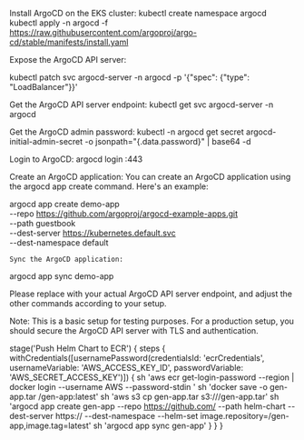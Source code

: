 Install ArgoCD on the EKS cluster:
kubectl create namespace argocd
kubectl apply -n argocd -f https://raw.githubusercontent.com/argoproj/argo-cd/stable/manifests/install.yaml


Expose the ArgoCD API server:

kubectl patch svc argocd-server -n argocd -p '{"spec": {"type": "LoadBalancer"}}'

Get the ArgoCD API server endpoint:
kubectl get svc argocd-server -n argocd

Get the ArgoCD admin password:
kubectl -n argocd get secret argocd-initial-admin-secret -o jsonpath="{.data.password}" | base64 -d

Login to ArgoCD:
argocd login <argocd-server>:443

Create an ArgoCD application:
You can create an ArgoCD application using the argocd app create command. Here's an example:

argocd app create demo-app \
    --repo https://github.com/argoproj/argocd-example-apps.git \
    --path guestbook \
    --dest-server https://kubernetes.default.svc \
    --dest-namespace default


    Sync the ArgoCD application:
argocd app sync demo-app

Please replace <argocd-server> with your actual ArgoCD API server endpoint, and adjust the other commands according to your setup.

Note: This is a basic setup for testing purposes. For a production setup, you should secure the ArgoCD API server with TLS and authentication.

 stage('Push Helm Chart to ECR') {
            steps {
                withCredentials([usernamePassword(credentialsId: 'ecrCredentials', usernameVariable: 'AWS_ACCESS_KEY_ID', passwordVariable: 'AWS_SECRET_ACCESS_KEY')]) {
                    sh 'aws ecr get-login-password --region <your-region> | docker login --username AWS --password-stdin <your-ecr-repository-url>'
                    sh 'docker save -o gen-app.tar <your-ecr-repository-url>/gen-app:latest'
                    sh 'aws s3 cp gen-app.tar s3://<your-s3-bucket>/gen-app.tar'
                    sh 'argocd app create gen-app --repo https://github.com/<your-github-repo> --path helm-chart --dest-server https://<your-argocd-server> --dest-namespace <your-argocd-namespace> --helm-set image.repository=<your-ecr-repository-url>/gen-app,image.tag=latest'
                    sh 'argocd app sync gen-app'
                }
            }
        }